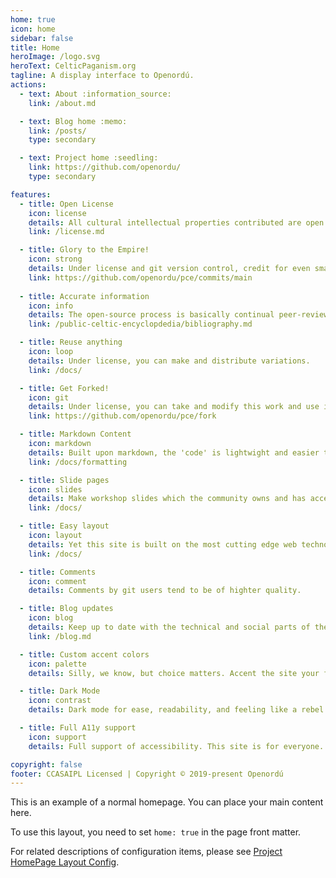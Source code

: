 ```yaml
---
home: true
icon: home
sidebar: false
title: Home
heroImage: /logo.svg
heroText: CelticPaganism.org
tagline: A display interface to Openordú.
actions:
  - text: About :information_source:
    link: /about.md

  - text: Blog home :memo:
    link: /posts/
    type: secondary

  - text: Project home :seedling:
    link: https://github.com/openordu/
    type: secondary

features:
  - title: Open License
    icon: license
    details: All cultural intellectual properties contributed are open licenced.
    link: /license.md

  - title: Glory to the Empire!
    icon: strong
    details: Under license and git version control, credit for even small contributions are minutely preserved. Never have your work stolen.
    link: https://github.com/openordu/pce/commits/main
  
  - title: Accurate information
    icon: info
    details: The open-source process is basically continual peer-review.
    link: /public-celtic-encyclopdedia/bibliography.md

  - title: Reuse anything
    icon: loop
    details: Under license, you can make and distribute variations.
    link: /docs/

  - title: Get Forked!
    icon: git
    details: Under license, you can take and modify this work and use it in your coven or grove. Go fork yourself a tradition.
    link: https://github.com/openordu/pce/fork

  - title: Markdown Content
    icon: markdown
    details: Built upon markdown, the 'code' is lightwight and easier to write than html.
    link: /docs/formatting

  - title: Slide pages
    icon: slides
    details: Make workshop slides which the community owns and has access to.
    link: /docs/

  - title: Easy layout
    icon: layout
    details: Yet this site is built on the most cutting edge web technology.
    link: /docs/

  - title: Comments
    icon: comment
    details: Comments by git users tend to be of highter quality.

  - title: Blog updates
    icon: blog
    details: Keep up to date with the technical and social parts of the project.
    link: /blog.md

  - title: Custom accent colors
    icon: palette
    details: Silly, we know, but choice matters. Accent the site your favorte color choice.

  - title: Dark Mode
    icon: contrast
    details: Dark mode for ease, readability, and feeling like a rebel.

  - title: Full A11y support
    icon: support
    details: Full support of accessibility. This site is for everyone.

copyright: false
footer: CCASAIPL Licensed | Copyright © 2019-present Openordú
---
```


This is an example of a normal homepage. You can place your main content here.

To use this layout, you need to set `home: true` in the page front matter.

For related descriptions of configuration items, please see [Project HomePage Layout Config](/guide/layout/home/).

